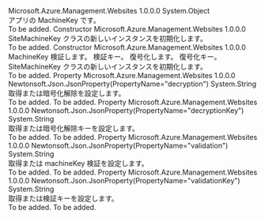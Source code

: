 <Type Name="SiteMachineKey" FullName="Microsoft.Azure.Management.WebSites.Models.SiteMachineKey">
  <TypeSignature Language="C#" Value="public class SiteMachineKey" />
  <TypeSignature Language="ILAsm" Value=".class public auto ansi beforefieldinit SiteMachineKey extends System.Object" />
  <TypeSignature Language="DocId" Value="T:Microsoft.Azure.Management.WebSites.Models.SiteMachineKey" />
  <TypeSignature Language="VB.NET" Value="Public Class SiteMachineKey" />
  <TypeSignature Language="F#" Value="type SiteMachineKey = class" />
  <AssemblyInfo>
    <AssemblyName>Microsoft.Azure.Management.Websites</AssemblyName>
    <AssemblyVersion>1.0.0.0</AssemblyVersion>
  </AssemblyInfo>
  <Base>
    <BaseTypeName>System.Object</BaseTypeName>
  </Base>
  <Interfaces />
  <Docs>
    <summary>
            アプリの MachineKey です。
            </summary>
    <remarks>To be added.</remarks>
  </Docs>
  <Members>
    <Member MemberName=".ctor">
      <MemberSignature Language="C#" Value="public SiteMachineKey ();" />
      <MemberSignature Language="ILAsm" Value=".method public hidebysig specialname rtspecialname instance void .ctor() cil managed" />
      <MemberSignature Language="DocId" Value="M:Microsoft.Azure.Management.WebSites.Models.SiteMachineKey.#ctor" />
      <MemberSignature Language="VB.NET" Value="Public Sub New ()" />
      <MemberType>Constructor</MemberType>
      <AssemblyInfo>
        <AssemblyName>Microsoft.Azure.Management.Websites</AssemblyName>
        <AssemblyVersion>1.0.0.0</AssemblyVersion>
      </AssemblyInfo>
      <Parameters />
      <Docs>
        <summary>
            SiteMachineKey クラスの新しいインスタンスを初期化します。
            </summary>
        <remarks>To be added.</remarks>
      </Docs>
    </Member>
    <Member MemberName=".ctor">
      <MemberSignature Language="C#" Value="public SiteMachineKey (string validation = null, string validationKey = null, string decryption = null, string decryptionKey = null);" />
      <MemberSignature Language="ILAsm" Value=".method public hidebysig specialname rtspecialname instance void .ctor(string validation, string validationKey, string decryption, string decryptionKey) cil managed" />
      <MemberSignature Language="DocId" Value="M:Microsoft.Azure.Management.WebSites.Models.SiteMachineKey.#ctor(System.String,System.String,System.String,System.String)" />
      <MemberSignature Language="VB.NET" Value="Public Sub New (Optional validation As String = null, Optional validationKey As String = null, Optional decryption As String = null, Optional decryptionKey As String = null)" />
      <MemberSignature Language="F#" Value="new Microsoft.Azure.Management.WebSites.Models.SiteMachineKey : string * string * string * string -&gt; Microsoft.Azure.Management.WebSites.Models.SiteMachineKey" Usage="new Microsoft.Azure.Management.WebSites.Models.SiteMachineKey (validation, validationKey, decryption, decryptionKey)" />
      <MemberType>Constructor</MemberType>
      <AssemblyInfo>
        <AssemblyName>Microsoft.Azure.Management.Websites</AssemblyName>
        <AssemblyVersion>1.0.0.0</AssemblyVersion>
      </AssemblyInfo>
      <Parameters>
        <Parameter Name="validation" Type="System.String" />
        <Parameter Name="validationKey" Type="System.String" />
        <Parameter Name="decryption" Type="System.String" />
        <Parameter Name="decryptionKey" Type="System.String" />
      </Parameters>
      <Docs>
        <param name="validation">MachineKey 検証します。</param>
        <param name="validationKey">検証キー。</param>
        <param name="decryption">復号化します。</param>
        <param name="decryptionKey">復号化キー。</param>
        <summary>
            SiteMachineKey クラスの新しいインスタンスを初期化します。
            </summary>
        <remarks>To be added.</remarks>
      </Docs>
    </Member>
    <Member MemberName="Decryption">
      <MemberSignature Language="C#" Value="public string Decryption { get; set; }" />
      <MemberSignature Language="ILAsm" Value=".property instance string Decryption" />
      <MemberSignature Language="DocId" Value="P:Microsoft.Azure.Management.WebSites.Models.SiteMachineKey.Decryption" />
      <MemberSignature Language="VB.NET" Value="Public Property Decryption As String" />
      <MemberSignature Language="F#" Value="member this.Decryption : string with get, set" Usage="Microsoft.Azure.Management.WebSites.Models.SiteMachineKey.Decryption" />
      <MemberType>Property</MemberType>
      <AssemblyInfo>
        <AssemblyName>Microsoft.Azure.Management.Websites</AssemblyName>
        <AssemblyVersion>1.0.0.0</AssemblyVersion>
      </AssemblyInfo>
      <Attributes>
        <Attribute>
          <AttributeName>Newtonsoft.Json.JsonProperty(PropertyName="decryption")</AttributeName>
        </Attribute>
      </Attributes>
      <ReturnValue>
        <ReturnType>System.String</ReturnType>
      </ReturnValue>
      <Docs>
        <summary>
            取得または暗号化解除を設定します。
            </summary>
        <value>To be added.</value>
        <remarks>To be added.</remarks>
      </Docs>
    </Member>
    <Member MemberName="DecryptionKey">
      <MemberSignature Language="C#" Value="public string DecryptionKey { get; set; }" />
      <MemberSignature Language="ILAsm" Value=".property instance string DecryptionKey" />
      <MemberSignature Language="DocId" Value="P:Microsoft.Azure.Management.WebSites.Models.SiteMachineKey.DecryptionKey" />
      <MemberSignature Language="VB.NET" Value="Public Property DecryptionKey As String" />
      <MemberSignature Language="F#" Value="member this.DecryptionKey : string with get, set" Usage="Microsoft.Azure.Management.WebSites.Models.SiteMachineKey.DecryptionKey" />
      <MemberType>Property</MemberType>
      <AssemblyInfo>
        <AssemblyName>Microsoft.Azure.Management.Websites</AssemblyName>
        <AssemblyVersion>1.0.0.0</AssemblyVersion>
      </AssemblyInfo>
      <Attributes>
        <Attribute>
          <AttributeName>Newtonsoft.Json.JsonProperty(PropertyName="decryptionKey")</AttributeName>
        </Attribute>
      </Attributes>
      <ReturnValue>
        <ReturnType>System.String</ReturnType>
      </ReturnValue>
      <Docs>
        <summary>
            取得または暗号化解除キーを設定します。
            </summary>
        <value>To be added.</value>
        <remarks>To be added.</remarks>
      </Docs>
    </Member>
    <Member MemberName="Validation">
      <MemberSignature Language="C#" Value="public string Validation { get; set; }" />
      <MemberSignature Language="ILAsm" Value=".property instance string Validation" />
      <MemberSignature Language="DocId" Value="P:Microsoft.Azure.Management.WebSites.Models.SiteMachineKey.Validation" />
      <MemberSignature Language="VB.NET" Value="Public Property Validation As String" />
      <MemberSignature Language="F#" Value="member this.Validation : string with get, set" Usage="Microsoft.Azure.Management.WebSites.Models.SiteMachineKey.Validation" />
      <MemberType>Property</MemberType>
      <AssemblyInfo>
        <AssemblyName>Microsoft.Azure.Management.Websites</AssemblyName>
        <AssemblyVersion>1.0.0.0</AssemblyVersion>
      </AssemblyInfo>
      <Attributes>
        <Attribute>
          <AttributeName>Newtonsoft.Json.JsonProperty(PropertyName="validation")</AttributeName>
        </Attribute>
      </Attributes>
      <ReturnValue>
        <ReturnType>System.String</ReturnType>
      </ReturnValue>
      <Docs>
        <summary>
            取得または machineKey 検証を設定します。
            </summary>
        <value>To be added.</value>
        <remarks>To be added.</remarks>
      </Docs>
    </Member>
    <Member MemberName="ValidationKey">
      <MemberSignature Language="C#" Value="public string ValidationKey { get; set; }" />
      <MemberSignature Language="ILAsm" Value=".property instance string ValidationKey" />
      <MemberSignature Language="DocId" Value="P:Microsoft.Azure.Management.WebSites.Models.SiteMachineKey.ValidationKey" />
      <MemberSignature Language="VB.NET" Value="Public Property ValidationKey As String" />
      <MemberSignature Language="F#" Value="member this.ValidationKey : string with get, set" Usage="Microsoft.Azure.Management.WebSites.Models.SiteMachineKey.ValidationKey" />
      <MemberType>Property</MemberType>
      <AssemblyInfo>
        <AssemblyName>Microsoft.Azure.Management.Websites</AssemblyName>
        <AssemblyVersion>1.0.0.0</AssemblyVersion>
      </AssemblyInfo>
      <Attributes>
        <Attribute>
          <AttributeName>Newtonsoft.Json.JsonProperty(PropertyName="validationKey")</AttributeName>
        </Attribute>
      </Attributes>
      <ReturnValue>
        <ReturnType>System.String</ReturnType>
      </ReturnValue>
      <Docs>
        <summary>
            取得または検証キーを設定します。
            </summary>
        <value>To be added.</value>
        <remarks>To be added.</remarks>
      </Docs>
    </Member>
  </Members>
</Type>